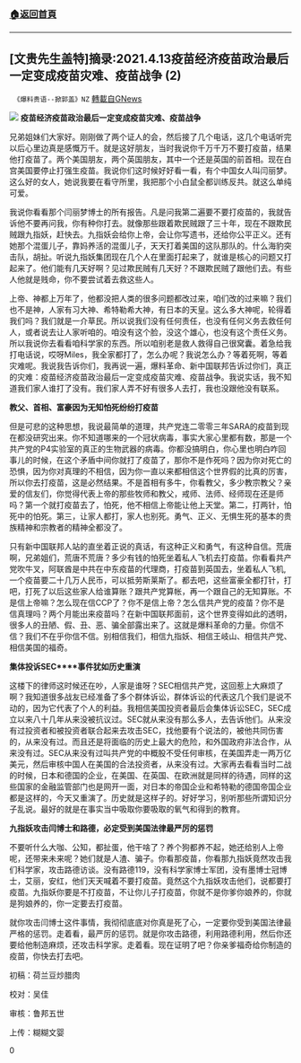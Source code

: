 ###  [:house:返回首頁](https://github.com/ourhimalayas/txt)
---

## [文贵先生盖特]摘录:2021.4.13疫苗经济疫苗政治最后一定变成疫苗灾难、疫苗战争 (2)
` 《爆料贵语--掀郭盖》NZ` [轉載自GNews](https://gnews.org/zh-hans/1121600/)

![]()![](https://www.gnews.org/wp-content/uploads/2021/04/image001-50.jpg)
**疫苗经济疫苗政治最后一定变成疫苗灾难、疫苗战争**

兄弟姐妹们大家好。刚刚做了两个证人的会，然后接了几个电话，这几个电话听完以后心里边真是感慨万千。就是这好朋友，当时我说你千万千万不要打疫苗，结果他打疫苗了。两个美国朋友，两个英国朋友，其中一个还是英国的前首相。现在白宫美国要停止打强生疫苗。我说你们这时候好好看一看，有个中国女人叫闫丽梦。这么好的女人，她说我要在看守所里，我把那个小白鼠全都训练反共。就这么单纯可爱。

我说你看看那个闫丽梦博士的所有报告。凡是问我第二遍要不要打疫苗的，我就告诉他不要再问我，你有种你打去。就像那些跟着欺民贼跟了三十年，现在不跟欺民贼跟九指妖，赶快去。九指妖会给你上帝，会让你写遗书，还给你公平正义。还有她那个混蛋儿子，靠妈养活的混蛋儿子，天天打着美国的这队那队的。什么海豹突击队，胡扯。听说九指妖集团现在几个人在里面打起来了，就谁是核心的问题又打起来了。他们能有几天好啊？见过欺民贼有几天好？不跟欺民贼了跟他们去。有些人他就是贱命，你不要尝试着去救这些人。

上帝、神都上万年了，他都没把人类的很多问题都改过来，咱们改的过来嘛？我们也不是神，人家有习大神、希特勒希大神，有日本的天皇。这么多大神呢，轮得着我们吗？我们就是一介草民。所以说我们没有任何责任，也没有任何义务去救任何人，或者说去让人家听咱的。咱没有这个脸，没这个雄心，也没有这个责任义务。所以我说你去看看咱科学家的东西。所以咱别老是救人救得自己很窝囊。着急给我打电话说，哎呀Miles，我全家都打了，怎么办呢？我说怎么办？等着死啊，等着灾难呢。我说我告诉你们，我再说一遍，爆料革命、新中国联邦告诉过你们，真正的灾难：疫苗经济疫苗政治最后一定变成疫苗灾难、疫苗战争。我说实话，我不知道我们家人谁打了没有。我们家人弄不好有很多人去打，我也没跟他没有联系。

**教父、首相、富豪因为无知怕死纷纷打疫苗**

但是可悲的这种思想，我说最简单的道理，共产党连二零零三年SARA的疫苗到现在都没研究出来。你不知道哪来的一个冠状病毒，事实大家心里都有数，那是一个共产党的P4实验室的真正的生物武器的病毒。你都没搞明白，你心里也明白咋回事儿的时候，在这个矛盾中间你就打了疫苗了，那你不是作死吗？因为你对死亡的恐惧，因为你对真理的不相信，因为你一直以来都相信这个世界假的比真的厉害，所以你去打疫苗，这是必然结果。不是首相有多牛，你看教父，多少教宗教父？亲爱的信友们，你觉得代表上帝的那些牧师和教父，戒师、法师、经师现在还是师吗？第一个就打疫苗去了，怕死，他不相信上帝能让他上天堂。第二，打两针，怕死中的怕死。第三，让家人都打，家人也别死。勇气、正义、无惧生死的基本的贵族精神和宗教者的精神全都没了。

只有新中国联邦人站的直坐着正说的真话，有这种正义和勇气，有这种自信。荒唐啊，兄弟姐们，荒唐不荒唐？多少有钱的怕死坐着私人飞机去打疫苗。你看看共产党吹牛叉，阿联酋是中共在中东疫苗的代理商，打疫苗到英国去，坐着私人飞机,一个疫苗要二十几万人民币，可以抵劳斯莱斯了。都去吧，这些富豪全都打针，打吧，打死了以后这些家人给谁算账？跟共产党算帐，再一个跟自己的无知算账。不是信上帝嘛？怎么现在信CCP了？你不是信上帝？怎么信共产党的疫苗？你不是信真理吗？两个月能出来疫苗吗？在新中国联邦面前，这个世界变得如此的透明，很多人的丑陋、假、丑、恶、骗全部露出来了。这就是爆料革命的力量。你信不信？我们不在乎你信不信。别相信我们，相信九指妖、相信王岐山、相信共产党、相信美国的福奇。

**集体投诉SEC****事件犹如历史重演**

这楼下的律师这时候还在吵，人家是谁呀？SEC相信共产党，这回惹上大麻烦了啊？我知道很多战友已经准备了多个群体诉讼，群体诉讼的代表这几个我们是说不动的，因为它代表了个人的利益。我相信美国投资者最后会集体诉讼SEC，SEC成立以来八十几年从来没被抗议过。SEC就从来没有那么多人，去告诉他们。从来没有过投资者和被投资者联合起来去攻击SEC，找他要有个说法的，被他共同伤害的，从来没有过。而且还是将面临的历史上最大的危险，和外国政府非法合作，从来没有过。SEC从来没有过叫共产党的中概股不受任何审核，在美国弄走一两万亿美元，然后审核中国人在美国的合法投资者，从来没有过。大家再去看看当时二战的时候，日本和德国的企业，在美国、在英国、在欧洲就是同样的待遇，同样的这些国家的金融监管部门也是网开一面，对日本的帝国企业和希特勒的德国帝国企业都是这样的，今天又重演了。历史就是这样子的。好好学习，别听那些所谓知识分子乱说。最好的就是在事实当中吸取你要吸取的氧气和得到的教育。

**九指妖攻击闫博士和路德，必定受到美国法律最严厉的惩罚**

不要听什么大咖、公知，都扯蛋，他干啥了？养个狗都养不起，她还给别人上帝呢，还带来未来呢？她们就是人渣、骗子。你看那疫苗，你看那九指妖竟然攻击我们科学家，攻击路德访谈。没有路德119，没有科学家博士军团，没有墨博士冠博士，艾丽，安红，他们天天喊着不要打疫苗。竟然这个九指妖攻击他们，说都要打疫苗。九指妖你要是不打疫苗，不让你儿子打疫苗，你就不是你爹你娘养的，你就是狗娘养的，你一定要去打疫苗。

就你攻击闫博士这件事情，我彻彻底底对你真是死了心，一定要你受到美国法律最严格的惩罚。走着看，最严厉的惩罚。就是你攻击路德，利用路德利用，然后你还要给他制造麻烦，还攻击科学家。走着看。现在证明了吧？你亲爹福奇给你制造的疫苗，你快去打去吧。



初稿：荷兰豆炒腊肉

校对：吴佳

审核：鲁邦五世

上传：糊糊文婴

0
